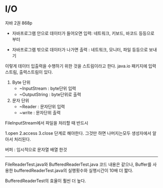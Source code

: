 # I/O

자바 2권 868p

* 자바프로그램 안으로 데이터가 들어오면 입력: 네트워크, 키보드, 바코드 등등으로부터

* 자바프로그램 밖으로 데이터가 나가면 출력 : 네트워크, 모니터, 파일 등등으로 보내기

이렇게 데이터 입출력을 수행하기 위한 것을 스트림이라고 한다. java.io 패키지에 입력스트림, 출력스트림이 있다.



1. Byte 단위 
   * ~InputStream : byte단위 입력
   * ~OutputString : byte단위로 출력
2. 문자 단위
   * ~Reader : 문자단위 입력
   * ~write : 문자단위 출력

FileInputStream에서 파일을 처리할 때 반드시

1.open 2.access 3.close 단계로 해야한다. 그것만 하면 나머지는모두 생성자에서 알아서 처리된다.



버퍼 : 임시적으로 문자열 배열 한것

---

FileReaderTest.java와 BufferedReaderTest.java 코드 내용은 같으나,
Buffer를 사용한 bufferedReaderTest.java의 실행횟수와 실행시간이 10배 더 짧다. 

BufferedReaderTest의 효율이 훨씬 더 높다. 